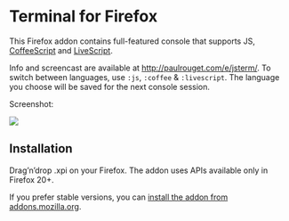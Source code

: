 # Terminal for Firefox

This Firefox addon contains full-featured console that supports
JS, [CoffeeScript](http://coffeescript.org) and [LiveScript](http://livescript.net).

Info and screencast are available at http://paulrouget.com/e/jsterm/.
To switch between languages, use `:js`, `:coffee` & `:livescript`.
The language you choose will be saved for the next console session.

Screenshot:

![](http://f.cl.ly/items/151E3z1m150S3p2T1z3J/Screen%20Shot%202013-02-25%20at%204.52.26%20AM.png)

## Installation

Drag’n’drop .xpi on your Firefox. The addon uses APIs available only in Firefox 20+.

If you prefer stable versions, you can
[install the addon from addons.mozilla.org](https://addons.mozilla.org/en-US/firefox/addon/javascript-terminal/).
